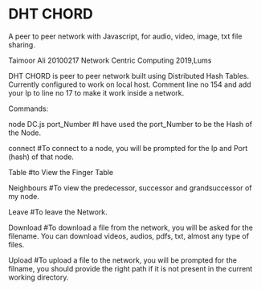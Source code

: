 # DHT CHORD
A peer to peer network with Javascript, for audio, video, image, txt file sharing.

Taimoor Ali
20100217
Network Centric Computing 2019,Lums

DHT CHORD is peer to peer network built using Distributed Hash Tables. Currently configured to work on local host. Comment line no 154 and add your Ip to line no 17 to make it work inside a network.

Commands:

node DC.js port_Number
#I have used the port_Number to be the Hash of the Node.

connect
#To connect to a node, you will be prompted for the Ip and Port (hash) of that node.

Table
#to View the Finger Table

Neighbours
#To view the predecessor, successor and grandsuccessor of my node.

Leave
#To leave the Network.

Download
#To download a file from the network, you will be asked for the filename. You can download videos, audios, pdfs, txt, almost any type of files.

Upload
#To upload a file to the network, you will be prompted for the filname, you should provide the right path if it is not present in the current working directory.

